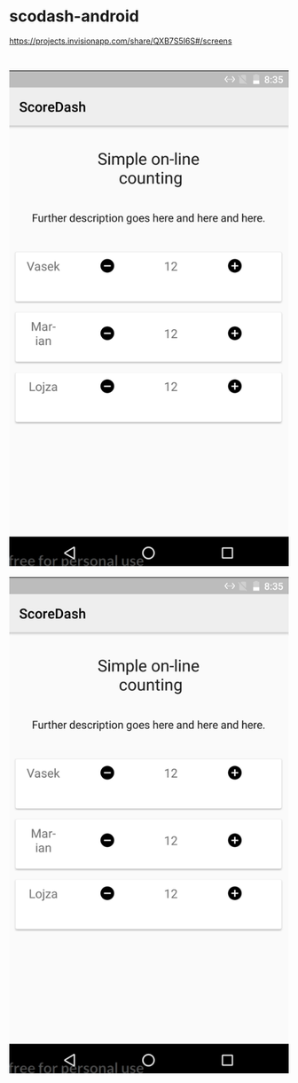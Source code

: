 # scodash-android

https://projects.invisionapp.com/share/QXB7S5I6S#/screens  

<br/>

![Score list](./extras/screens/scr_simple_list.png "Security control")&nbsp;![Score list](./extras/screens/scr_simple_list.png "Security control")<br/><br/>

